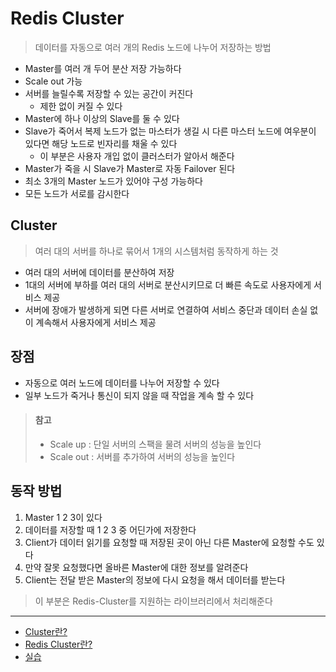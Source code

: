 # Redis Cluster
> 데이터를 자동으로 여러 개의 Redis 노드에 나누어 저장하는 방법
* Master를 여러 개 두어 분산 저장 가능하다
* Scale out 가능
* 서버를 늘릴수록 저장할 수 있는 공간이 커진다
  * 제한 없이 커질 수 있다
* Master에 하나 이상의 Slave를 둘 수 있다
* Slave가 죽어서 복제 노드가 없는 마스터가 생길 시 다른 마스터 노드에 여우분이 있다면 해당 노드로 빈자리를 채울 수 있다
  * 이 부분은 사용자 개입 없이 클러스터가 알아서 해준다
* Master가 죽을 시 Slave가 Master로 자동 Failover 된다
* 최소 3개의 Master 노드가 있어야 구성 가능하다
* 모든 노드가 서로를 감시한다

## Cluster
> 여러 대의 서버를 하나로 묶어서 1개의 시스템처럼 동작하게 하는 것
* 여러 대의 서버에 데이터를 분산하여 저장
* 1대의 서버에 부하를 여러 대의 서버로 분산시키므로 더 빠른 속도로 사용자에게 서비스 제공
* 서버에 장애가 발생하게 되면 다른 서버로 연결하여 서비스 중단과 데이터 손실 없이 계속해서 사용자에게 서비스 제공


## 장점
* 자동으로 여러 노드에 데이터를 나누어 저장할 수 있다
* 일부 노드가 죽거나 통신이 되지 않을 때 작업을 계속 할 수 있다

> #### 참고
> * Scale up : 단일 서버의 스팩을 물려 서버의 성능을 높인다
> * Scale out : 서버를 추가하여 서버의 성능을 높인다
## 동작 방법
1. Master 1 2 3이 있다
2. 데이터를 저장할 때 1 2 3 중 어딘가에 저장한다
3. Client가 데이터 읽기를 요청할 때 저장된 곳이 아닌 다른 Master에 요청할 수도 있다
4. 만약 잘못 요청했다면 올바른 Master에 대한 정보를 알려준다
5. Client는 전달 받은 Master의 정보에 다시 요청을 해서 데이터를 받는다
> 이 부분은 Redis-Cluster를 지원하는 라이브러리에서 처리해준다


---
* [Cluster란?](https://server-talk.tistory.com/502)
* [Redis Cluster란?](https://co-de.tistory.com/24)
* [실습](https://co-de.tistory.com/24)
